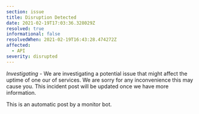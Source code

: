 ```yaml
---
section: issue
title: Disruption Detected
date: 2021-02-19T17:03:36.328029Z
resolved: true
informational: false
resolvedWhen: 2021-02-19T16:43:28.474272Z
affected:
  - API
severity: disrupted
---
```

*Investigating* - We are investigating a potential issue that might affect the uptime of one our of services. We are sorry for any inconvenience this may cause you. This incident post will be updated once we have more information.

This is an automatic post by a monitor bot.
        